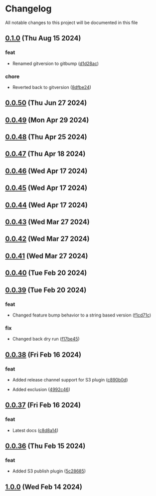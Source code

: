 
# Changelog

All notable changes to this project will be documented in this file


## [0.1.0](https://github.com/jwpkg/gitversion/compare/v0.0.50...v0.1.0) (Thu Aug 15 2024)

### feat

* Renamed gitversion to gitbump ([d1d28ac](https://github.com/jwpkg/gitversion/commit/d1d28accba13826a0f87e293f4153436628cea99))

### chore

* Reverted back to gitversion ([8dfbe24](https://github.com/jwpkg/gitversion/commit/8dfbe24b42538f61e514727873c22423ed7b1818))

## [0.0.50](https://github.com/jwpkg/gitversion/compare/v0.0.49...v0.0.50) (Thu Jun 27 2024)



## [0.0.49](https://github.com/jwpkg/gitversion/compare/v0.0.48...v0.0.49) (Mon Apr 29 2024)



## [0.0.48](https://github.com/jwpkg/gitversion/compare/v0.0.47...v0.0.48) (Thu Apr 25 2024)



## [0.0.47](https://github.com/jwpkg/gitversion/compare/v0.0.46...v0.0.47) (Thu Apr 18 2024)



## [0.0.46](https://github.com/jwpkg/gitversion/compare/v0.0.45...v0.0.46) (Wed Apr 17 2024)



## [0.0.45](https://github.com/jwpkg/gitversion/compare/v0.0.44...v0.0.45) (Wed Apr 17 2024)



## [0.0.44](https://github.com/jwpkg/gitversion/compare/v0.0.43...v0.0.44) (Wed Apr 17 2024)



## [0.0.43](https://github.com/jwpkg/gitversion/compare/v0.0.42...v0.0.43) (Wed Mar 27 2024)



## [0.0.42](https://github.com/jwpkg/gitversion/compare/v0.0.41...v0.0.42) (Wed Mar 27 2024)



## [0.0.41](https://github.com/jwpkg/gitversion/compare/v0.0.40...v0.0.41) (Wed Mar 27 2024)



## [0.0.40](https://github.com/jwpkg/gitversion/compare/v0.0.39...v0.0.40) (Tue Feb 20 2024)



## [0.0.39](https://github.com/jwpkg/gitversion/compare/v0.0.38...v0.0.39) (Tue Feb 20 2024)

### feat

* Changed feature bump behavior to a string based version ([f1cd71c](https://github.com/jwpkg/gitversion/commit/f1cd71c950b5eb67e2d7b88442dcf40f3c5aae4b))

### fix

* Changed back dry run ([f17be45](https://github.com/jwpkg/gitversion/commit/f17be4534b1939a4d68d959a8750aefa0328be60))

## [0.0.38](https://github.com/jwpkg/gitversion/compare/v0.0.37...v0.0.38) (Fri Feb 16 2024)

### feat

* Added release channel support for S3 plugin ([c890b0d](https://github.com/jwpkg/gitversion/commit/c890b0dc53c37e639e615771350d0d369dd1c8d1))

* Added exclusion ([4992c46](https://github.com/jwpkg/gitversion/commit/4992c46f518924aabc565b18904fab688d1e70b5))

## [0.0.37](https://github.com/jwpkg/gitversion/compare/v0.0.36...v0.0.37) (Fri Feb 16 2024)

### feat

* Latest docs ([c8d8a14](https://github.com/jwpkg/gitversion/commit/c8d8a14879c34350abfa8a408dc038eba3cbd569))

## [0.0.36](https://github.com/jwpkg/gitversion/compare/v0.0.35...v0.0.36) (Thu Feb 15 2024)

### feat

* Added S3 publish plugin ([5c28685](https://github.com/jwpkg/gitversion/commit/5c28685fd28d0709bc4dcc93b81adac0233b3a14))

## [1.0.0](https://github.com/jwpkg/gitversion/compare/v0.0.35...v1.0.0) (Wed Feb 14 2024)


